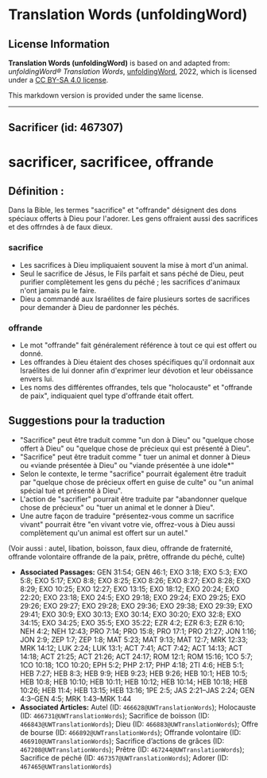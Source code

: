 # Translation Words (unfoldingWord)

## License Information

**Translation Words (unfoldingWord)** is based on and adapted from: _unfoldingWord® Translation Words_, [unfoldingWord](https://unfoldingword.org/utw), 2022, which is licensed under a [CC BY-SA 4.0 license](https://creativecommons.org/licenses/by-sa/4.0/legalcode.en).

This markdown version is provided under the same license.



--------------------------------

## Sacrificer (id: 467307)

sacrificer, sacrificee, offrande
================================

Définition :
------------

Dans la Bible, les termes "sacrifice" et "offrande" désignent des dons spéciaux offerts à Dieu pour l'adorer. Les gens offraient aussi des sacrifices et des offrndes à de faux dieux.

### sacrifice

* Les sacrifices à Dieu impliquaient souvent la mise à mort d'un animal.
* Seul le sacrifice de Jésus, le Fils parfait et sans péché de Dieu, peut purifier complètement les gens du péché ; les sacrifices d'animaux n'ont jamais pu le faire.
* Dieu a commandé aux Israélites de faire plusieurs sortes de sacrifices pour demander à Dieu de pardonner les péchés.

### offrande

* Le mot "offrande" fait généralement référence à tout ce qui est offert ou donné.
* Les offrandes à Dieu étaient des choses spécifiques qu'il ordonnait aux Israélites de lui donner afin d'exprimer leur dévotion et leur obéissance envers lui.
* Les noms des différentes offrandes, tels que "holocauste" et "offrande de paix", indiquaient quel type d'offrande était offert.

Suggestions pour la traduction
------------------------------

* "Sacrifice" peut être traduit comme "un don à Dieu" ou "quelque chose offert à Dieu" ou "quelque chose de précieux qui est présenté à Dieu".
* "Sacrifice" peut être traduit comme " tuer un animal et donner à Dieu» ou «viande présentée à Dieu" ou "viande présentée à une idole\*"
* Selon le contexte, le terme "sacrifice" pourrait également être traduit par "quelque chose de précieux offert en guise de culte" ou "un animal spécial tué et présenté à Dieu".
* L'action de "sacrifier" pourrait être traduite par "abandonner quelque chose de précieux" ou "tuer un animal et le donner à Dieu".
* Une autre façon de traduire "présentez\-vous comme un sacrifice vivant" pourrait être "en vivant votre vie, offrez\-vous à Dieu aussi complètement qu'un animal est offert sur un autel."

(Voir aussi : autel, libation, boisson, faux dieu, offrande de fraternité, offrande volontaire offrande de la paix, prêtre, offrande du péché, culte)

* **Associated Passages:** GEN 31:54; GEN 46:1; EXO 3:18; EXO 5:3; EXO 5:8; EXO 5:17; EXO 8:8; EXO 8:25; EXO 8:26; EXO 8:27; EXO 8:28; EXO 8:29; EXO 10:25; EXO 12:27; EXO 13:15; EXO 18:12; EXO 20:24; EXO 22:20; EXO 23:18; EXO 24:5; EXO 29:18; EXO 29:24; EXO 29:25; EXO 29:26; EXO 29:27; EXO 29:28; EXO 29:36; EXO 29:38; EXO 29:39; EXO 29:41; EXO 30:9; EXO 30:13; EXO 30:14; EXO 30:20; EXO 32:8; EXO 34:15; EXO 34:25; EXO 35:5; EXO 35:22; EZR 4:2; EZR 6:3; EZR 6:10; NEH 4:2; NEH 12:43; PRO 7:14; PRO 15:8; PRO 17:1; PRO 21:27; JON 1:16; JON 2:9; ZEP 1:7; ZEP 1:8; MAT 5:23; MAT 9:13; MAT 12:7; MRK 12:33; MRK 14:12; LUK 2:24; LUK 13:1; ACT 7:41; ACT 7:42; ACT 14:13; ACT 14:18; ACT 21:25; ACT 21:26; ACT 24:17; ROM 12:1; ROM 15:16; 1CO 5:7; 1CO 10:18; 1CO 10:20; EPH 5:2; PHP 2:17; PHP 4:18; 2TI 4:6; HEB 5:1; HEB 7:27; HEB 8:3; HEB 9:9; HEB 9:23; HEB 9:26; HEB 10:1; HEB 10:5; HEB 10:8; HEB 10:10; HEB 10:11; HEB 10:12; HEB 10:14; HEB 10:18; HEB 10:26; HEB 11:4; HEB 13:15; HEB 13:16; 1PE 2:5; JAS 2:21–JAS 2:24; GEN 4:3–GEN 4:5; MRK 1:43–MRK 1:44
* **Associated Articles:** Autel (ID: `466628@UWTranslationWords`); Holocauste  (ID: `466731@UWTranslationWords`); Sacrifice de boisson (ID: `466843@UWTranslationWords`); Dieu (ID: `466883@UWTranslationWords`); Offre de bourse (ID: `466892@UWTranslationWords`); Offrande volontaire (ID: `466910@UWTranslationWords`); Sacrifice d’actions de grâces (ID: `467208@UWTranslationWords`); Prêtre (ID: `467244@UWTranslationWords`); Sacrifice de péché (ID: `467357@UWTranslationWords`); Adorer (ID: `467465@UWTranslationWords`)

